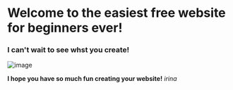 # Welcome to the easiest free website for beginners ever!

### I can't wait to see whst you create!

![image](https://user-images.githubusercontent.com/95585067/144758808-883e151b-f83a-4e66-98cc-053fe87c7290.png)

**I hope you have so much fun creating your website!**
*irina*
